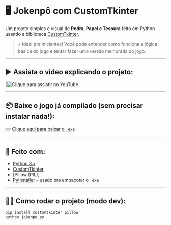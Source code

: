 # 🖥️ Jokenpô com CustomTkinter

Um projeto simples e visual de **Pedra, Papel e Tesoura** feito em Python usando a biblioteca [CustomTkinter](https://github.com/TomSchimansky/CustomTkinter).

> ⚡ Ideal pra iniciantes! Você pode entender como funciona a lógica básica do jogo e tentar fazer uma versão melhorada do jogo.

---

## ▶️ Assista o vídeo explicando o projeto:
[![Clique para assistir no YouTube]()

---

## 📦 Baixe o jogo já compilado (sem precisar instalar nada!):
👉 [Clique aqui para baixar o `.exe`](https://github.com/seuusuario/seurepo/releases/download/v1.0/jokenpo.exe)

---

## 🧰 Feito com:

- [Python 3.x](https://www.python.org)
- [CustomTkinter](https://github.com/TomSchimansky/CustomTkinter)
- [Pillow (PIL)]
- [PyInstaller](https://pyinstaller.org/) – usado pra empacotar o `.exe`

---

## 👨‍💻 Como rodar o projeto (modo dev):

```bash
pip install customtkinter pillow
python jokenpo.py

